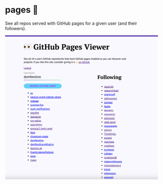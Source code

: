 # pages 👀

See all repos served with GitHub pages for a given user (and their followers).

![home](./imgs/home.png)

